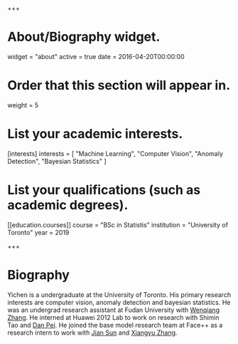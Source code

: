 +++
# About/Biography widget.
widget = "about"
active = true
date = 2016-04-20T00:00:00

# Order that this section will appear in.
weight = 5

# List your academic interests.
[interests]
  interests = [
    "Machine Learning",
    "Computer Vision",
    "Anomaly Detection",
    "Bayesian Statistics"
  ]

# List your qualifications (such as academic degrees).
[[education.courses]]
  course = "BSc in Statistis"
  institution = "University of Toronto"
  year = 2019
 
+++

# Biography

Yichen is a undergraduate at the University of Toronto. His primary research interests are computer vision, anomaly detection and bayesian statistics. He was an undergrad research assistant at Fudan University with [Wenqiang Zhang](http://faet.fudan.edu.cn/17/bb/c13532a137147/page.htm). He interned at Huawei 2012 Lab to work on research with Shimin Tao and [Dan Pei](https://netman.aiops.org/~peidan/). He joined the base model research team at Face++ as a research intern to work with [Jian Sun](http://www.jiansun.org/) and [Xiangyu Zhang](https://scholar.google.com/citations?user=yuB-cfoAAAAJ&hl=en).